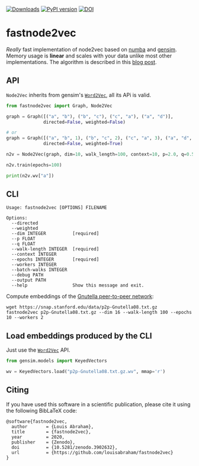 [![Downloads](https://pepy.tech/badge/fastnode2vec)](https://pepy.tech/project/fastnode2vec) [![PyPI
version](https://badge.fury.io/py/fastnode2vec.svg)](https://badge.fury.io/py/fastnode2vec)
[![DOI](https://zenodo.org/badge/257390910.svg)](https://zenodo.org/badge/latestdoi/257390910)


# fastnode2vec

*Really* fast implementation of node2vec based on [numba](https://numba.pydata.org/) and [gensim](https://radimrehurek.com/gensim/). Memory usage is **linear** and scales with your data unlike most other implementations. The algorithm is described in this [blog post](https://louisabraham.github.io/articles/node2vec-sampling.html).

## API

`Node2Vec` inherits from gensim's [`Word2Vec`](https://radimrehurek.com/gensim/models/word2vec.html), all its APi is valid.

```python
from fastnode2vec import Graph, Node2Vec

graph = Graph([("a", "b"), ("b", "c"), ("c", "a"), ("a", "d")],
              directed=False, weighted=False)

# or
graph = Graph([("a", "b", 1), ("b", "c", 2), ("c", "a", 3), ("a", "d", 4)],
              directed=False, weighted=True)

n2v = Node2Vec(graph, dim=10, walk_length=100, context=10, p=2.0, q=0.5, workers=2)

n2v.train(epochs=100)

print(n2v.wv["a"])
```

## CLI


```
Usage: fastnode2vec [OPTIONS] FILENAME

Options:
  --directed
  --weighted
  --dim INTEGER          [required]
  --p FLOAT
  --q FLOAT
  --walk-length INTEGER  [required]
  --context INTEGER
  --epochs INTEGER       [required]
  --workers INTEGER
  --batch-walks INTEGER
  --debug PATH
  --output PATH
  --help                 Show this message and exit.

```


Compute embeddings of the [Gnutella peer-to-peer network](https://snap.stanford.edu/data/p2p-Gnutella08.html):

```
wget https://snap.stanford.edu/data/p2p-Gnutella08.txt.gz
fastnode2vec p2p-Gnutella08.txt.gz --dim 16 --walk-length 100 --epochs 10 --workers 2
```

## Load embeddings produced by the CLI

Just use the [`Word2Vec`](https://radimrehurek.com/gensim/models/word2vec.html) API.

```python
from gensim.models import KeyedVectors

wv = KeyedVectors.load("p2p-Gnutella08.txt.gz.wv", mmap='r')
```

## Citing

If you have used this software in a scientific publication, please cite it using the following BibLaTeX code:

```
@software{fastnode2vec,
  author       = {Louis Abraham},
  title        = {fastnode2vec},
  year         = 2020,
  publisher    = {Zenodo},
  doi          = {10.5281/zenodo.3902632},
  url          = {https://github.com/louisabraham/fastnode2vec}
}
```
